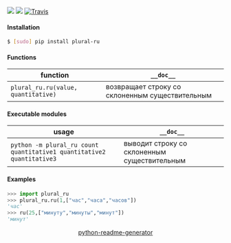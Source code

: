 <!--
https://pypi.org/project/readme-generator/
https://pypi.org/project/python-readme-generator/
-->

[![](https://img.shields.io/pypi/pyversions/plural-ru.svg?longCache=True)](https://pypi.org/project/plural-ru/)
[![](https://img.shields.io/pypi/v/plural-ru.svg?maxAge=3600)](https://pypi.org/project/plural-ru/)
[![Travis](https://api.travis-ci.org/looking-for-a-job/plural-ru.py.svg?branch=master)](https://travis-ci.org/looking-for-a-job/plural-ru.py/)

#### Installation
```bash
$ [sudo] pip install plural-ru
```

#### Functions
function|`__doc__`
-|-
`plural_ru.ru(value, quantitative)` |возвращает строку со склоненным существительным

#### Executable modules
usage|`__doc__`
-|-
`python -m plural_ru count quantitative1 quantitative2 quantitative3` |выводит строку со склоненным существительным

#### Examples
```python
>>> import plural_ru
>>> plural_ru.ru(1,["час","часа","часов"])
'час'
>>> ru(25,["минуту","минуты","минут"])
'минут'
```

<p align="center">
    <a href="https://pypi.org/project/python-readme-generator/">python-readme-generator</a>
</p>